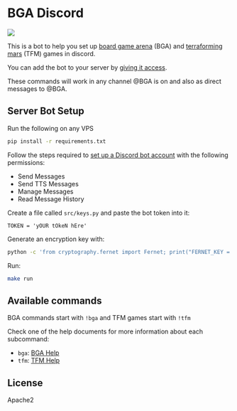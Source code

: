 # BGA Discord 

![](https://i.imgur.com/KgvqoU0.png)

This is a bot to help you set up [board game arena](https://boardgamearena.com) (BGA) 
and [terraforming mars](https://github.com/bafolts/terraforming-mars) (TFM) games in discord.

You can add the bot to your server by [giving it access](https://discord.com/api/oauth2/authorize?client_id=711844812424216598&permissions=79872&scope=bot).

These commands will work in any channel @BGA is on and also as direct messages to @BGA.

## Server Bot Setup

Run the following on any VPS

```bash
pip install -r requirements.txt
```

Follow the steps required to [set up a Discord bot account](https://discordpy.readthedocs.io/en/latest/discord.html) with the following permissions:

- Send Messages
- Send TTS Messages
- Manage Messages
- Read Message History

Create a file called `src/keys.py` and paste the bot token into it:

```
TOKEN = 'yOUR tOkeN hEre'
```

Generate an encryption key with:

```bash
python -c 'from cryptography.fernet import Fernet; print("FERNET_KEY = %s" % Fernet.generate_key())' >> keys.py
```

Run:

```bash
make run
```


## Available commands

BGA commands start with `!bga` and TFM games start with `!tfm`

Check one of the help documents for more information about each subcommand:

* `bga`: [BGA Help](bga_help_msg.md)
* `tfm`: [TFM Help](tfm_help_msg.md)

## License

Apache2